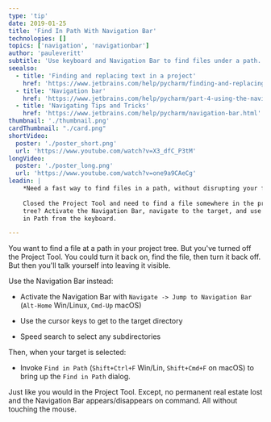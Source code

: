 ```yaml
---
type: 'tip'
date: 2019-01-25
title: 'Find In Path With Navigation Bar'
technologies: []
topics: ['navigation', 'navigationbar']
author: 'pauleveritt'
subtitle: 'Use keyboard and Navigation Bar to find files under a path.'
seealso:
  - title: 'Finding and replacing text in a project'
    href: 'https://www.jetbrains.com/help/pycharm/finding-and-replacing-text-in-project.html'
  - title: 'Navigation bar'
    href: 'https://www.jetbrains.com/help/pycharm/part-4-using-the-navigation-bar.html'
  - title: 'Navigating Tips and Tricks'
    href: 'https://www.jetbrains.com/help/pycharm/navigation-bar.html'
thumbnail: './thumbnail.png'
cardThumbnail: "./card.png"
shortVideo:
  poster: './poster_short.png'
  url: 'https://www.youtube.com/watch?v=X3_dfC_P3tM'
longVideo:
  poster: './poster_long.png'
  url: 'https://www.youtube.com/watch?v=one9a9CAeCg'
leadin: |
    *Need a fast way to find files in a path, without disrupting your flow?*
  
    Closed the Project Tool and need to find a file somewhere in the project 
    tree? Activate the Navigation Bar, navigate to the target, and use Find 
    in Path from the keyboard.

---
```


You want to find a file at a path in your project tree. But you've turned 
off the Project Tool. You could turn it back on, find the file, then 
turn it back off. But then you'll talk yourself into leaving it visible.

Use the Navigation Bar instead:

- Activate the Navigation Bar with 
`Navigate -> Jump to Navigation Bar` (`Alt-Home` Win/Linux, 
`Cmd-Up` macOS)

- Use the cursor keys to get to the target directory

- Speed search to select any subdirectories

Then, when your target is selected:

- Invoke `Find in Path` (`Shift+Ctrl+F` Win/Lin, `Shift+Cmd+F` on macOS) 
to bring up the `Find in Path` dialog.

Just like you would in the Project Tool. Except, no permanent real estate 
lost and the Navigation Bar appears/disappears on command. All without 
touching the mouse.
